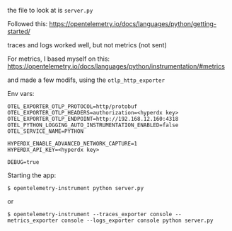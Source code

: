 the file to look at is `server.py`

Followed this: https://opentelemetry.io/docs/languages/python/getting-started/

traces and logs worked well, but not metrics (not sent)

For metrics, I based myself on this: https://opentelemetry.io/docs/languages/python/instrumentation/#metrics

and made a few modifs, using the `otlp_http_exporter`

Env vars:
```
OTEL_EXPORTER_OTLP_PROTOCOL=http/protobuf
OTEL_EXPORTER_OTLP_HEADERS=authorization=<hyperdx key>
OTEL_EXPORTER_OTLP_ENDPOINT=http://192.168.12.160:4318
OTEL_PYTHON_LOGGING_AUTO_INSTRUMENTATION_ENABLED=false
OTEL_SERVICE_NAME=PYTHON

HYPERDX_ENABLE_ADVANCED_NETWORK_CAPTURE=1
HYPERDX_API_KEY=<hyperdx key>

DEBUG=true
```

Starting the app:
```
$ opentelemetry-instrument python server.py
```
or
```
$ opentelemetry-instrument --traces_exporter console --metrics_exporter console --logs_exporter console python server.py
```



